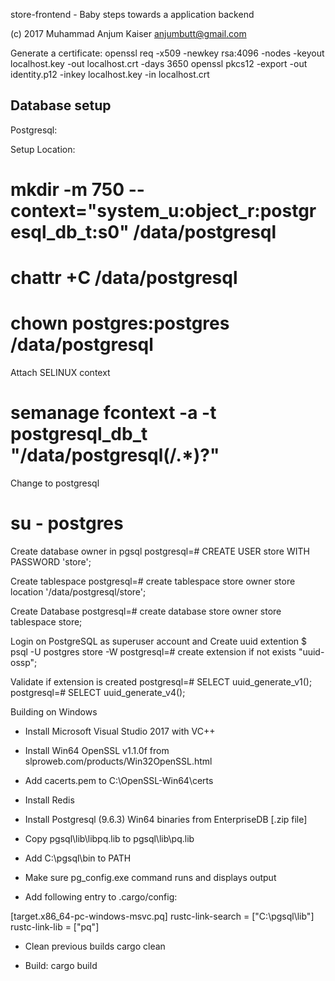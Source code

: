 store-frontend - Baby steps towards a application backend

(c) 2017 Muhammad Anjum Kaiser <anjumbutt@gmail.com>




Generate a certificate:
openssl req -x509 -newkey rsa:4096 -nodes -keyout localhost.key -out localhost.crt -days 3650
openssl pkcs12 -export -out identity.p12 -inkey localhost.key -in localhost.crt


Database setup
---------------

Postgresql:

Setup Location:
# mkdir -m 750 --context="system_u:object_r:postgresql_db_t:s0" /data/postgresql
# chattr +C /data/postgresql
# chown postgres:postgres /data/postgresql

Attach SELINUX context
# semanage fcontext -a -t postgresql_db_t "/data/postgresql(/.*)?"

Change to postgresql
# su - postgres

Create database owner in pgsql
postgresql=# CREATE USER store WITH PASSWORD 'store';

Create tablespace
postgresql=# create tablespace store owner store location '/data/postgresql/store';

Create Database
postgresql=# create database store owner store tablespace store;


Login on PostgreSQL as superuser account and Create uuid extention
$ psql -U postgres store -W
postgresql=# create extension if not exists "uuid-ossp";


Validate if extension is created
postgresql=# SELECT uuid_generate_v1();
postgresql=# SELECT uuid_generate_v4();

Building on Windows

- Install Microsoft Visual Studio 2017 with VC++
- Install Win64 OpenSSL v1.1.0f from slproweb.com/products/Win32OpenSSL.html
- Add cacerts.pem to C:\OpenSSL-Win64\certs

- Install Redis

- Install Postgresql (9.6.3) Win64 binaries from EnterpriseDB [.zip file]
- Copy pgsql\lib\libpq.lib to pgsql\lib\pq.lib

- Add C:\pgsql\bin to PATH
- Make sure pg_config.exe command runs and displays output
- Add following entry to .cargo/config:

[target.x86_64-pc-windows-msvc.pq]
rustc-link-search = ["C:\\pgsql\\lib"]
rustc-link-lib = ["pq"]

- Clean previous builds
cargo clean

- Build:
cargo build